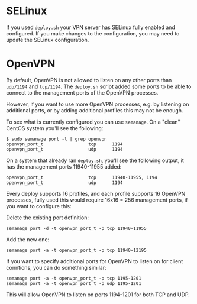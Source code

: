 # SELinux

If you used `deploy.sh` your VPN server has SELinux fully enabled and 
configured. If you make changes to the configuration, you may need to update
the SELinux configuration.

# OpenVPN 

By default, OpenVPN is not allowed to listen on any other ports than `udp/1194` 
and `tcp/1194`. The `deploy.sh` script added some ports to be able to connect
to the management ports of the OpenVPN processes.

However, if you want to use more OpenVPN processes, e.g. by listening on 
additional ports, or by adding additional profiles this may not be enough.

To see what is currently configured you can use `semanage`. On a "clean" 
CentOS system you'll see the following:

    $ sudo semanage port -l | grep openvpn
    openvpn_port_t                 tcp      1194
    openvpn_port_t                 udp      1194

On a system that already ran `deploy.sh`, you'll see the following output, it
has the management ports 11940-11955 added:

    openvpn_port_t                 tcp      11940-11955, 1194
    openvpn_port_t                 udp      1194

Every deploy supports 16 profiles, and each profile supports 16 OpenVPN 
processes, fully used this would require 16x16 = 256 management ports, if you
want to configure this:

Delete the existing port definition:

    semanage port -d -t openvpn_port_t -p tcp 11940-11955

Add the new one:

    semanage port -a -t openvpn_port_t -p tcp 11940-12195

If you want to specify additional ports for OpenVPN to listen on for client 
conntions, you can do something similar:

    semanage port -a -t openvpn_port_t -p tcp 1195-1201
    semanage port -a -t openvpn_port_t -p udp 1195-1201

This will allow OpenVPN to listen on ports 1194-1201 for both TCP and UDP.
